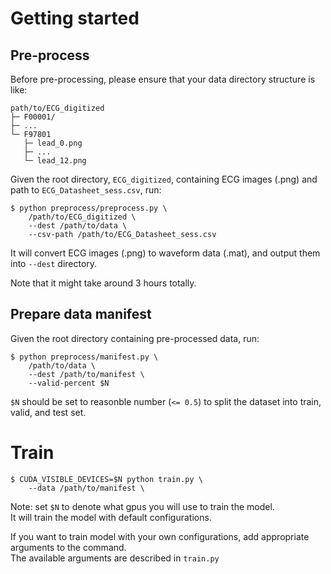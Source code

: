 # Getting started
## Pre-process
Before pre-processing, please ensure that your data directory structure is like:
```
path/to/ECG_digitized
├─ F00001/
├─ ...
└─ F97801
   ├─ lead_0.png
   ├─ ...
   └─ lead_12.png
```

Given the root directory, `ECG_digitized`, containing ECG images (.png) and path to `ECG_Datasheet_sess.csv`, run:
```shell script
$ python preprocess/preprocess.py \
    /path/to/ECG_digitized \
    --dest /path/to/data \
    --csv-path /path/to/ECG_Datasheet_sess.csv
```
It will convert ECG images (.png) to waveform data (.mat), and output them into `--dest` directory.

Note that it might take around 3 hours totally.

## Prepare data manifest
Given the root directory containing pre-processed data, run:
```shell script
$ python preprocess/manifest.py \
    /path/to/data \
    --dest /path/to/manifest \
    --valid-percent $N
```
`$N` should be set to reasonble number (`<= 0.5`) to split the dataset into train, valid, and test set.

# Train
```shell script
$ CUDA_VISIBLE_DEVICES=$N python train.py \
    --data /path/to/manifest \
```
Note: set `$N` to denote what gpus you will use to train the model.  
It will train the model with default configurations.

If you want to train model with your own configurations, add appropriate arguments to the command.  
The available arguments are described in `train.py`